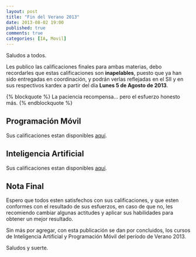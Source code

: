 ```yaml
---
layout: post
title: "Fin del Verano 2013"
date: 2013-08-02 19:00
published: true
comments: true
categories: [IA, Movil]
---
```


Saludos a todos.

Les publico las calificaciones finales para ambas materias, debo recordarles que estas calificaciones son __inapelables__, puesto que ya han sido entregadas en coordinación, y podrán verlas reflejadas en el SII y en sus respectivos kardex a partir del día __Lunes 5 de Agosto de 2013__.

{% blockquote %}
La paciencia recompensa... pero el esfuerzo honesto más.
{% endblockquote %}

<!-- more -->

## Programación Móvil
Sus calificaciones estan disponibles [aquí](https://dl.dropboxusercontent.com/u/1131727/Octopress/Calificaciones/Movil_Finales.pdf).

## Inteligencia Artificial
Sus calificaciones estan disponibles [aquí](https://dl.dropboxusercontent.com/u/1131727/Octopress/Calificaciones/IA_Finales.pdf).

## Nota Final
Espero que todos esten satisfechos con sus calificaciones, y que esten conformes con el resultado de sus esfuerzos, en caso de que no, les recomiendo cambiar algunas actitudes y aplicar sus habilidades para obtener un mejor resultado.

Sin más por agregar, con esta publicación se dan por concluidos, los cursos de Inteligencia Artificial y Programación Móvil del período de Verano 2013.

Saludos y suerte.